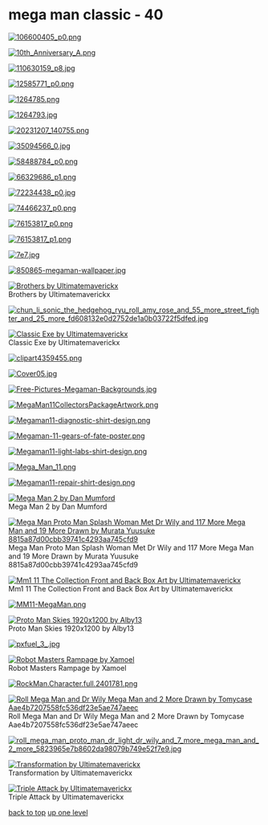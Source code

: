 # mega man classic - 40
[![106600405_p0.png](https://raw.githubusercontent.com//main/mobile/mega%20man%20classic/106600405_p0.png "106600405_p0.png")](https://raw.githubusercontent.com//main/mobile/mega%20man%20classic/106600405_p0.png)

[![10th_Anniversary_A.png](https://raw.githubusercontent.com//main/mobile/mega%20man%20classic/10th_Anniversary_A.png "10th_Anniversary_A.png")](https://raw.githubusercontent.com//main/mobile/mega%20man%20classic/10th_Anniversary_A.png)

[![110630159_p8.jpg](https://raw.githubusercontent.com//main/mobile/mega%20man%20classic/110630159_p8.jpg "110630159_p8.jpg")](https://raw.githubusercontent.com//main/mobile/mega%20man%20classic/110630159_p8.jpg)

[![12585771_p0.png](https://raw.githubusercontent.com//main/mobile/mega%20man%20classic/12585771_p0.png "12585771_p0.png")](https://raw.githubusercontent.com//main/mobile/mega%20man%20classic/12585771_p0.png)

[![1264785.png](https://raw.githubusercontent.com//main/mobile/mega%20man%20classic/1264785.png "1264785.png")](https://raw.githubusercontent.com//main/mobile/mega%20man%20classic/1264785.png)

[![1264793.jpg](https://raw.githubusercontent.com//main/mobile/mega%20man%20classic/1264793.jpg "1264793.jpg")](https://raw.githubusercontent.com//main/mobile/mega%20man%20classic/1264793.jpg)

[![20231207_140755.png](https://raw.githubusercontent.com//main/mobile/mega%20man%20classic/20231207_140755.png "20231207_140755.png")](https://raw.githubusercontent.com//main/mobile/mega%20man%20classic/20231207_140755.png)

[![35094566_0.jpg](https://raw.githubusercontent.com//main/mobile/mega%20man%20classic/35094566_0.jpg "35094566_0.jpg")](https://raw.githubusercontent.com//main/mobile/mega%20man%20classic/35094566_0.jpg)

[![58488784_p0.png](https://raw.githubusercontent.com//main/mobile/mega%20man%20classic/58488784_p0.png "58488784_p0.png")](https://raw.githubusercontent.com//main/mobile/mega%20man%20classic/58488784_p0.png)

[![66329686_p1.png](https://raw.githubusercontent.com//main/mobile/mega%20man%20classic/66329686_p1.png "66329686_p1.png")](https://raw.githubusercontent.com//main/mobile/mega%20man%20classic/66329686_p1.png)

[![72234438_p0.jpg](https://raw.githubusercontent.com//main/mobile/mega%20man%20classic/72234438_p0.jpg "72234438_p0.jpg")](https://raw.githubusercontent.com//main/mobile/mega%20man%20classic/72234438_p0.jpg)

[![74466237_p0.png](https://raw.githubusercontent.com//main/mobile/mega%20man%20classic/74466237_p0.png "74466237_p0.png")](https://raw.githubusercontent.com//main/mobile/mega%20man%20classic/74466237_p0.png)

[![76153817_p0.png](https://raw.githubusercontent.com//main/mobile/mega%20man%20classic/76153817_p0.png "76153817_p0.png")](https://raw.githubusercontent.com//main/mobile/mega%20man%20classic/76153817_p0.png)

[![76153817_p1.png](https://raw.githubusercontent.com//main/mobile/mega%20man%20classic/76153817_p1.png "76153817_p1.png")](https://raw.githubusercontent.com//main/mobile/mega%20man%20classic/76153817_p1.png)

[![7e7.jpg](https://raw.githubusercontent.com//main/mobile/mega%20man%20classic/7e7.jpg "7e7.jpg")](https://raw.githubusercontent.com//main/mobile/mega%20man%20classic/7e7.jpg)

[![850865-megaman-wallpaper.jpg](https://raw.githubusercontent.com//main/mobile/mega%20man%20classic/850865-megaman-wallpaper.jpg "850865-megaman-wallpaper.jpg")](https://raw.githubusercontent.com//main/mobile/mega%20man%20classic/850865-megaman-wallpaper.jpg)

[![Brothers by Ultimatemaverickx](https://raw.githubusercontent.com//main/mobile/mega%20man%20classic/brothers_by_ultimatemaverickx.jpg "Brothers by Ultimatemaverickx")](https://raw.githubusercontent.com//main/mobile/mega%20man%20classic/brothers_by_ultimatemaverickx.jpg)\
Brothers by Ultimatemaverickx

[![chun_li_sonic_the_hedgehog_ryu_roll_amy_rose_and_55_more_street_fighter_and_25_more_fd608132e0d2752de1a0b03722f5dfed.jpg](https://raw.githubusercontent.com//main/mobile/mega%20man%20classic/chun_li_sonic_the_hedgehog_ryu_roll_amy_rose_and_55_more_street_fighter_and_25_more_fd608132e0d2752de1a0b03722f5dfed.jpg "chun_li_sonic_the_hedgehog_ryu_roll_amy_rose_and_55_more_street_fighter_and_25_more_fd608132e0d2752de1a0b03722f5dfed.jpg")](https://raw.githubusercontent.com//main/mobile/mega%20man%20classic/chun_li_sonic_the_hedgehog_ryu_roll_amy_rose_and_55_more_street_fighter_and_25_more_fd608132e0d2752de1a0b03722f5dfed.jpg)

[![Classic Exe by Ultimatemaverickx](https://raw.githubusercontent.com//main/mobile/mega%20man%20classic/classic_exe_by_ultimatemaverickx.jpg "Classic Exe by Ultimatemaverickx")](https://raw.githubusercontent.com//main/mobile/mega%20man%20classic/classic_exe_by_ultimatemaverickx.jpg)\
Classic Exe by Ultimatemaverickx

[![clipart4359455.png](https://raw.githubusercontent.com//main/mobile/mega%20man%20classic/clipart4359455.png "clipart4359455.png")](https://raw.githubusercontent.com//main/mobile/mega%20man%20classic/clipart4359455.png)

[![Cover05.jpg](https://raw.githubusercontent.com//main/mobile/mega%20man%20classic/Cover05.jpg "Cover05.jpg")](https://raw.githubusercontent.com//main/mobile/mega%20man%20classic/Cover05.jpg)

[![Free-Pictures-Megaman-Backgrounds.jpg](https://raw.githubusercontent.com//main/mobile/mega%20man%20classic/Free-Pictures-Megaman-Backgrounds.jpg "Free-Pictures-Megaman-Backgrounds.jpg")](https://raw.githubusercontent.com//main/mobile/mega%20man%20classic/Free-Pictures-Megaman-Backgrounds.jpg)

[![MegaMan11CollectorsPackageArtwork.png](https://raw.githubusercontent.com//main/mobile/mega%20man%20classic/MegaMan11CollectorsPackageArtwork.png "MegaMan11CollectorsPackageArtwork.png")](https://raw.githubusercontent.com//main/mobile/mega%20man%20classic/MegaMan11CollectorsPackageArtwork.png)

[![Megaman11-diagnostic-shirt-design.png](https://raw.githubusercontent.com//main/mobile/mega%20man%20classic/Megaman11-diagnostic-shirt-design.png "Megaman11-diagnostic-shirt-design.png")](https://raw.githubusercontent.com//main/mobile/mega%20man%20classic/Megaman11-diagnostic-shirt-design.png)

[![Megaman-11-gears-of-fate-poster.png](https://raw.githubusercontent.com//main/mobile/mega%20man%20classic/Megaman-11-gears-of-fate-poster.png "Megaman-11-gears-of-fate-poster.png")](https://raw.githubusercontent.com//main/mobile/mega%20man%20classic/Megaman-11-gears-of-fate-poster.png)

[![Megaman11-light-labs-shirt-design.png](https://raw.githubusercontent.com//main/mobile/mega%20man%20classic/Megaman11-light-labs-shirt-design.png "Megaman11-light-labs-shirt-design.png")](https://raw.githubusercontent.com//main/mobile/mega%20man%20classic/Megaman11-light-labs-shirt-design.png)

[![Mega_Man_11.png](https://raw.githubusercontent.com//main/mobile/mega%20man%20classic/Mega_Man_11.png "Mega_Man_11.png")](https://raw.githubusercontent.com//main/mobile/mega%20man%20classic/Mega_Man_11.png)

[![Megaman11-repair-shirt-design.png](https://raw.githubusercontent.com//main/mobile/mega%20man%20classic/Megaman11-repair-shirt-design.png "Megaman11-repair-shirt-design.png")](https://raw.githubusercontent.com//main/mobile/mega%20man%20classic/Megaman11-repair-shirt-design.png)

[![Mega Man 2 by Dan Mumford](https://raw.githubusercontent.com//main/mobile/mega%20man%20classic/mega_man_2_by_dan_mumford.jpg "Mega Man 2 by Dan Mumford")](https://raw.githubusercontent.com//main/mobile/mega%20man%20classic/mega_man_2_by_dan_mumford.jpg)\
Mega Man 2 by Dan Mumford

[![Mega Man Proto Man Splash Woman Met Dr Wily and 117 More Mega Man and 19 More Drawn by Murata Yuusuke 8815a87d00cbb39741c4293aa745cfd9](https://raw.githubusercontent.com//main/mobile/mega%20man%20classic/mega_man_proto_man_splash_woman_met_dr_wily_and_117_more_mega_man_and_19_more_drawn_by_murata_yuusuke_8815a87d00cbb39741c4293aa745cfd9.jpg "Mega Man Proto Man Splash Woman Met Dr Wily and 117 More Mega Man and 19 More Drawn by Murata Yuusuke 8815a87d00cbb39741c4293aa745cfd9")](https://raw.githubusercontent.com//main/mobile/mega%20man%20classic/mega_man_proto_man_splash_woman_met_dr_wily_and_117_more_mega_man_and_19_more_drawn_by_murata_yuusuke_8815a87d00cbb39741c4293aa745cfd9.jpg)\
Mega Man Proto Man Splash Woman Met Dr Wily and 117 More Mega Man and 19 More Drawn by Murata Yuusuke 8815a87d00cbb39741c4293aa745cfd9

[![Mm1 11 The Collection Front and Back Box Art by Ultimatemaverickx](https://raw.githubusercontent.com//main/mobile/mega%20man%20classic/mm1_11_the_collection_front_and_back_box_art_by_ultimatemaverickx.png "Mm1 11 The Collection Front and Back Box Art by Ultimatemaverickx")](https://raw.githubusercontent.com//main/mobile/mega%20man%20classic/mm1_11_the_collection_front_and_back_box_art_by_ultimatemaverickx.png)\
Mm1 11 The Collection Front and Back Box Art by Ultimatemaverickx

[![MM11-MegaMan.png](https://raw.githubusercontent.com//main/mobile/mega%20man%20classic/MM11-MegaMan.png "MM11-MegaMan.png")](https://raw.githubusercontent.com//main/mobile/mega%20man%20classic/MM11-MegaMan.png)

[![Proto Man Skies 1920x1200 by Alby13](https://raw.githubusercontent.com//main/mobile/mega%20man%20classic/proto_man_skies_1920x1200_by_alby13.jpg "Proto Man Skies 1920x1200 by Alby13")](https://raw.githubusercontent.com//main/mobile/mega%20man%20classic/proto_man_skies_1920x1200_by_alby13.jpg)\
Proto Man Skies 1920x1200 by Alby13

[![pxfuel_3_.jpg](https://raw.githubusercontent.com//main/mobile/mega%20man%20classic/pxfuel_3_.jpg "pxfuel_3_.jpg")](https://raw.githubusercontent.com//main/mobile/mega%20man%20classic/pxfuel_3_.jpg)

[![Robot Masters Rampage by Xamoel](https://raw.githubusercontent.com//main/mobile/mega%20man%20classic/robot_masters_rampage_by_xamoel.jpg "Robot Masters Rampage by Xamoel")](https://raw.githubusercontent.com//main/mobile/mega%20man%20classic/robot_masters_rampage_by_xamoel.jpg)\
Robot Masters Rampage by Xamoel

[![RockMan._Character_.full.2401781.png](https://raw.githubusercontent.com//main/mobile/mega%20man%20classic/RockMan._Character_.full.2401781.png "RockMan._Character_.full.2401781.png")](https://raw.githubusercontent.com//main/mobile/mega%20man%20classic/RockMan._Character_.full.2401781.png)

[![Roll Mega Man and Dr Wily Mega Man and 2 More Drawn by Tomycase Aae4b7207558fc536df23e5ae747aeec](https://raw.githubusercontent.com//main/mobile/mega%20man%20classic/roll_mega_man_and_dr_wily_mega_man_and_2_more_drawn_by_tomycase_aae4b7207558fc536df23e5ae747aeec.png "Roll Mega Man and Dr Wily Mega Man and 2 More Drawn by Tomycase Aae4b7207558fc536df23e5ae747aeec")](https://raw.githubusercontent.com//main/mobile/mega%20man%20classic/roll_mega_man_and_dr_wily_mega_man_and_2_more_drawn_by_tomycase_aae4b7207558fc536df23e5ae747aeec.png)\
Roll Mega Man and Dr Wily Mega Man and 2 More Drawn by Tomycase Aae4b7207558fc536df23e5ae747aeec

[![roll_mega_man_proto_man_dr_light_dr_wily_and_7_more_mega_man_and_2_more_5823965e7b8602da98079b749e52f7e9.jpg](https://raw.githubusercontent.com//main/mobile/mega%20man%20classic/roll_mega_man_proto_man_dr_light_dr_wily_and_7_more_mega_man_and_2_more_5823965e7b8602da98079b749e52f7e9.jpg "roll_mega_man_proto_man_dr_light_dr_wily_and_7_more_mega_man_and_2_more_5823965e7b8602da98079b749e52f7e9.jpg")](https://raw.githubusercontent.com//main/mobile/mega%20man%20classic/roll_mega_man_proto_man_dr_light_dr_wily_and_7_more_mega_man_and_2_more_5823965e7b8602da98079b749e52f7e9.jpg)

[![Transformation by Ultimatemaverickx](https://raw.githubusercontent.com//main/mobile/mega%20man%20classic/transformation_by_ultimatemaverickx.png "Transformation by Ultimatemaverickx")](https://raw.githubusercontent.com//main/mobile/mega%20man%20classic/transformation_by_ultimatemaverickx.png)\
Transformation by Ultimatemaverickx

[![Triple Attack by Ultimatemaverickx](https://raw.githubusercontent.com//main/mobile/mega%20man%20classic/triple_attack_by_ultimatemaverickx.png "Triple Attack by Ultimatemaverickx")](https://raw.githubusercontent.com//main/mobile/mega%20man%20classic/triple_attack_by_ultimatemaverickx.png)\
Triple Attack by Ultimatemaverickx



[back to top](#)
[up one level](/mobile/README.MD)
